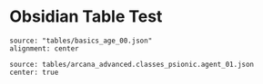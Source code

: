 # Obsidian Table Test

```jsontable
source: "tables/basics_age_00.json"
alignment: center
```

```jsontable
source: tables/arcana_advanced.classes_psionic.agent_01.json 
center: true
```